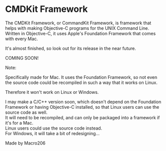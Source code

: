 CMDKit Framework
================

The CMDKit Framework, or CommandKit Framework, is framework that helps with making Objective-C programs for the UNIX Command Line.  
Written in Objective-C, it uses Apple's Foundation Framework that comes with every Mac.

It's almost finished, so look out for its release in the near future.

COMING SOON!

Note:  
  
Specifically made for Mac. It uses the Foundation Framework, so not even the source code could be recompiled in such a way that it works on Linux.

Therefore it won't work on Linux or Windows.

I may make a C/C++ version soon, which doesn't depend on the Foundation Framework or having Objective-C installed, so that Linux users can use the source code as well.  
It will need to be recompiled, and can only be packaged into a framework if it's for a Mac.  
Linux users could use the source code instead.  
For Windows, it will take a bit of redesigning...

Made by Macro206